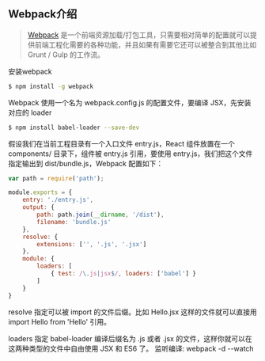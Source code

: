 ## Webpack介绍
> [Webpack](http://webpack.github.io/) 是一个前端资源加载/打包工具，只需要相对简单的配置就可以提供前端工程化需要的各种功能，并且如果有需要它还可以被整合到其他比如 Grunt / Gulp 的工作流。

安装webpack

```bash
$ npm install -g webpack

```
Webpack 使用一个名为 webpack.config.js 的配置文件，要编译 JSX，先安装对应的 loader

```bash
$ npm install babel-loader --save-dev

```
假设我们在当前工程目录有一个入口文件 entry.js，React 组件放置在一个 components/ 目录下，组件被 entry.js 引用，要使用 entry.js，我们把这个文件指定输出到 dist/bundle.js，Webpack 配置如下：

```javascript
var path = require('path');

module.exports = {
    entry: './entry.js',
    output: {
        path: path.join(__dirname, '/dist'),
        filename: 'bundle.js'
    },
    resolve: {
        extensions: ['', '.js', '.jsx']
    },
    module: {
        loaders: [
            { test: /\.js|jsx$/, loaders: ['babel'] }
        ]
    }
}
```
resolve 指定可以被 import 的文件后缀。比如 Hello.jsx 这样的文件就可以直接用 import Hello from 'Hello' 引用。

loaders 指定 babel-loader 编译后缀名为 .js 或者 .jsx 的文件，这样你就可以在这两种类型的文件中自由使用 JSX 和 ES6 了。
监听编译: webpack -d --watch